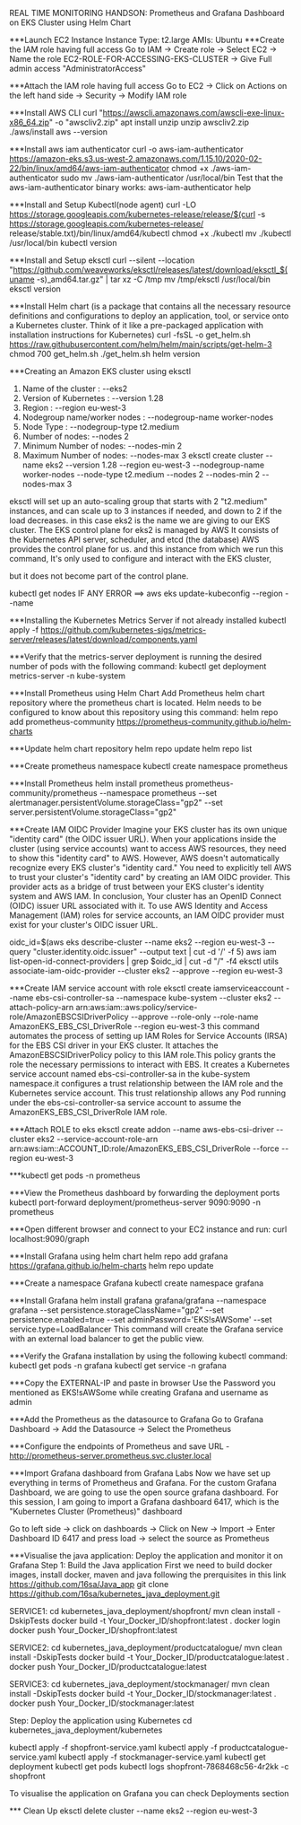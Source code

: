 REAL TIME MONITORING HANDSON: Prometheus and Grafana Dashboard on EKS Cluster using Helm Chart

***Launch EC2 Instance
Instance Type: t2.large
AMIs: Ubuntu
***Create the IAM role having full access
Go to IAM -> Create role -> Select EC2 -> Name the role EC2-ROLE-FOR-ACCESSING-EKS-CLUSTER -> Give Full admin access 
"AdministratorAccess"

***Attach the IAM role having full access
Go to EC2 -> Click on Actions on the left hand side -> Security -> Modify IAM role

***Install AWS CLI
curl "https://awscli.amazonaws.com/awscli-exe-linux-x86_64.zip" -o "awscliv2.zip"
apt install unzip
unzip awscliv2.zip
./aws/install
aws --version

***Install aws iam authenticator
curl -o aws-iam-authenticator https://amazon-eks.s3.us-west-2.amazonaws.com/1.15.10/2020-02-22/bin/linux/amd64/aws-iam-authenticator
chmod +x ./aws-iam-authenticator
sudo mv ./aws-iam-authenticator /usr/local/bin
Test that the aws-iam-authenticator binary works: aws-iam-authenticator help

***Install and Setup Kubectl(node agent)
curl -LO https://storage.googleapis.com/kubernetes-release/release/$(curl -s https://storage.googleapis.com/kubernetes-release/
release/stable.txt)/bin/linux/amd64/kubectl
chmod +x ./kubectl
mv ./kubectl /usr/local/bin
kubectl version

***Install and Setup eksctl
curl --silent --location "https://github.com/weaveworks/eksctl/releases/latest/download/eksctl_$(uname -s)_amd64.tar.gz" | tar 
xz -C /tmp
mv /tmp/eksctl /usr/local/bin
eksctl version

***Install Helm chart (is a package that contains all the necessary resource definitions and configurations to deploy an application, 
tool, or service onto a Kubernetes cluster. Think of it like a pre-packaged application with installation instructions for Kubernetes)
curl -fsSL -o get_helm.sh https://raw.githubusercontent.com/helm/helm/main/scripts/get-helm-3
chmod 700 get_helm.sh
./get_helm.sh
helm version

***Creating an Amazon EKS cluster using eksctl
1. Name of the cluster : --eks2
2. Version of Kubernetes : --version 1.28
3. Region : --region eu-west-3
4. Nodegroup name/worker nodes : --nodegroup-name worker-nodes
5. Node Type : --nodegroup-type t2.medium
6. Number of nodes: --nodes 2
7. Minimum Number of nodes: --nodes-min 2
8. Maximum Number of nodes: --nodes-max 3
eksctl create cluster --name eks2 --version 1.28 --region eu-west-3 --nodegroup-name worker-nodes --node-type t2.medium --nodes 2 --nodes-min 2 --nodes-max 3

eksctl will set up an auto-scaling group that starts with 2 "t2.medium" instances, and can scale up to 3 instances if needed, and down to 2 if the load decreases.
in this case eks2 is the name we are giving to our EKS cluster.  The EKS control plane for eks2 is managed by AWS It consists of the Kubernetes API server, scheduler, 
and etcd (the database)
AWS provides the control plane for us. and this instance from which we run this command, It's only used to configure and interact with the EKS cluster, 

but it does not become part of the control plane. 

kubectl get nodes
IF ANY ERROR ==> aws eks update-kubeconfig --region <region-code> --name <cluster-name>

***Installing the Kubernetes Metrics Server if not already installed
kubectl apply -f https://github.com/kubernetes-sigs/metrics-server/releases/latest/download/components.yaml

***Verify that the metrics-server deployment is running the desired number of pods with the following command:
kubectl get deployment metrics-server -n kube-system

***Install Prometheus using Helm Chart
Add Prometheus helm chart repository where the prometheus chart is located. Helm needs to be configured to know about this repository using this command:
helm repo add prometheus-community https://prometheus-community.github.io/helm-charts

***Update helm chart repository
helm repo update
helm repo list

***Create prometheus namespace
kubectl create namespace prometheus

***Install Prometheus
helm install prometheus prometheus-community/prometheus --namespace prometheus --set alertmanager.persistentVolume.storageClass="gp2" --set 
server.persistentVolume.storageClass="gp2"

***Create IAM OIDC Provider
Imagine your EKS cluster has its own unique "identity card" (the OIDC issuer URL). When your applications inside the cluster (using service accounts) want to access 
AWS resources, they need to show this "identity card" to AWS.
However, AWS doesn't automatically recognize every EKS cluster's "identity card." You need to explicitly tell AWS to trust your cluster's "identity card" by creating
an IAM OIDC provider. This provider acts as a bridge of trust between your EKS cluster's identity system and AWS IAM.
In conclusion, Your cluster has an OpenID Connect (OIDC) issuer URL associated with it. To 
use AWS Identity and Access Management (IAM) roles for service accounts,
an IAM OIDC provider must exist for your cluster's OIDC issuer URL.

oidc_id=$(aws eks describe-cluster --name eks2 --region eu-west-3 --query "cluster.identity.oidc.issuer" --output text | cut -d '/' -f 5)
aws iam list-open-id-connect-providers | grep $oidc_id | cut -d "/" -f4
eksctl utils associate-iam-oidc-provider --cluster eks2 --approve --region eu-west-3

***Create IAM service account with role
eksctl create iamserviceaccount --name ebs-csi-controller-sa --namespace kube-system --cluster eks2 --attach-policy-arn 
arn:aws:iam::aws:policy/service-role/AmazonEBSCSIDriverPolicy --approve
--role-only --role-name AmazonEKS_EBS_CSI_DriverRole --region eu-west-3
this command automates the process of setting up IAM Roles for Service Accounts (IRSA) for the EBS CSI driver in your EKS cluster. It attaches the 
AmazonEBSCSIDriverPolicy policy to this IAM role.This policy grants the role the necessary permissions to interact with EBS. It creates a Kubernetes service
account named ebs-csi-controller-sa in the kube-system namespace.it configures a trust relationship between the IAM role and the Kubernetes service account. 
This trust relationship allows any Pod running under the ebs-csi-controller-sa service account to assume the AmazonEKS_EBS_CSI_DriverRole IAM role.

***Attach ROLE to eks 
eksctl create addon --name aws-ebs-csi-driver --cluster eks2 --service-account-role-arn arn:aws:iam::ACCOUNT_ID:role/AmazonEKS_EBS_CSI_DriverRole --force 
--region eu-west-3

***kubectl get pods -n prometheus

***View the Prometheus dashboard by forwarding the deployment ports
kubectl port-forward deployment/prometheus-server 9090:9090 -n prometheus

***Open different browser and connect to your EC2 instance and run:
curl localhost:9090/graph

***Install Grafana using helm chart
helm repo add grafana https://grafana.github.io/helm-charts
helm repo update

***Create a namespace Grafana
kubectl create namespace grafana

***Install Grafana
helm install grafana grafana/grafana --namespace grafana --set persistence.storageClassName="gp2" --set persistence.enabled=true --set 
adminPassword='EKS!sAWSome' --set service.type=LoadBalancer
This command will create the Grafana service with an external load balancer to get the public view.

***Verify the Grafana installation by using the following kubectl command:
kubectl get pods -n grafana
kubectl get service -n grafana

***Copy the EXTERNAL-IP and paste in browser
Use the Password you mentioned as EKS!sAWSome while creating Grafana and username as admin

***Add the Prometheus as the datasource to Grafana
Go to Grafana Dashboard -> Add the Datasource -> Select the Prometheus

***Configure the endpoints of Prometheus and save
URL - http://prometheus-server.prometheus.svc.cluster.local

***Import Grafana dashboard from Grafana Labs
Now we have set up everything in terms of Prometheus and Grafana. For the custom Grafana Dashboard, we are going to use the open source
grafana dashboard. For this session, I am going to import a Grafana dashboard 6417, which is the "Kubernetes Cluster (Prometheus)" dashboard

Go to left side -> click on dashboards -> Click on New -> Import -> Enter Dashboard ID 6417 and press load -> select the source as Prometheus

***Visualise the java application: Deploy the application and monitor it on Grafana
Step 1: Build the Java application 
First we need to build docker images, install docker, maven and java following the prerquisites in this link https://github.com/16sa/Java_app
git clone https://github.com/16sa/kubernetes_java_deployment.git

SERVICE1: 
cd kubernetes_java_deployment/shopfront/
mvn clean install -DskipTests
docker build -t Your_Docker_ID/shopfront:latest .
docker login
docker push Your_Docker_ID/shopfront:latest


SERVICE2: 
cd kubernetes_java_deployment/productcatalogue/
mvn clean install -DskipTests
docker build -t Your_Docker_ID/productcatalogue:latest .
docker push Your_Docker_ID/productcatalogue:latest

SERVICE3:
cd kubernetes_java_deployment/stockmanager/
mvn clean install -DskipTests
docker build -t Your_Docker_ID/stockmanager:latest .
docker push Your_Docker_ID/stockmanager:latest

Step: Deploy the application using Kubernetes
cd kubernetes_java_deployment/kubernetes

kubectl apply -f shopfront-service.yaml
kubectl apply -f productcatalogue-service.yaml
kubectl apply -f stockmanager-service.yaml
kubectl get deployment
kubectl get pods
kubectl logs shopfront-7868468c56-4r2kk -c shopfront 

To visualise the application on Grafana you can check Deployments section

*** Clean Up
eksctl delete cluster --name eks2 --region eu-west-3